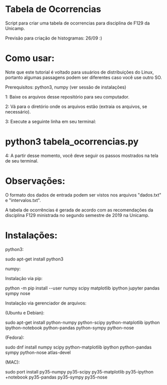 # Tabela de Ocorrencias

Script para criar uma tabela de ocorrencias para disciplina de F129 da Unicamp.

Previsão para criação de histogramas: 26/09 :)

# Como usar:

Note que este tutorial é voltado para usuários de distribuições do Linux,
portanto algumas passagens podem ser diferentes caso você use outro SO.

Prerequisitos: python3, numpy (ver sessão de instalações)

1: Baixe os arquivos desse repositório para seu computador.

2: Vá para o diretório onde os arquivos estão (extraia os arquivos, se necessário).

3: Execute a seguinte linha em seu terminal:

# python3 tabela_ocorrencias.py

4: A partir desse momento, você deve seguir os passos mostrados na tela de seu terminal.

# Observações:

O formato dos dados de entrada podem ser vistos nos arquivos "dados.txt" e "intervalos.txt".

A tabela de ocorrências é gerada de acordo com as recomendações da disciplina F129 ministrada
no segundo semestre de 2019 na Unicamp.

# Instalações:

python3:

sudo apt-get install python3

numpy:

Instalação via pip:

python -m pip install --user numpy scipy matplotlib ipython jupyter pandas sympy nose

Instalação via gerenciador de arquivos:

(Ubuntu e Debian):

sudo apt-get install python-numpy python-scipy python-matplotlib ipython ipython-notebook python-pandas python-sympy python-nose

(Fedora):

sudo dnf install numpy scipy python-matplotlib ipython python-pandas sympy python-nose atlas-devel

(MAC):

sudo port install py35-numpy py35-scipy py35-matplotlib py35-ipython +notebook py35-pandas py35-sympy py35-nose
